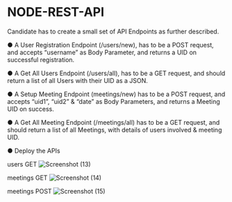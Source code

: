 # NODE-REST-API

Candidate has to create a small set of API Endpoints as further described.

● A User Registration Endpoint (/users/new), has to be a POST request, and accepts “username” as Body Parameter, and returns a UID on successful registration.

● A Get All Users Endpoint (/users/all), has to be a GET request, and should return a list of all Users with their UID as a JSON.

● A Setup Meeting Endpoint (meetings/new) has to be a POST request, and accepts  “uid1”, “uid2” & “date” as Body Parameters, and returns a Meeting UID on success.

● A Get All Meeting Endpoint (/meetings/all) has to be a GET request, and should return a list of all Meetings, with details of users involved & meeting UID.

● Deploy the APIs

users GET
![Screenshot (13)](https://user-images.githubusercontent.com/53333326/146646712-4b96dff2-4b6d-4ac0-a2d2-465f6b01d660.png)

meetings GET
![Screenshot (14)](https://user-images.githubusercontent.com/53333326/146646797-7204cad4-8dfd-4e47-bae3-61bcd11ce9ec.png)

meetings POST
![Screenshot (15)](https://user-images.githubusercontent.com/53333326/146646844-930755c0-212a-444b-9c92-14c0127f34db.png)


